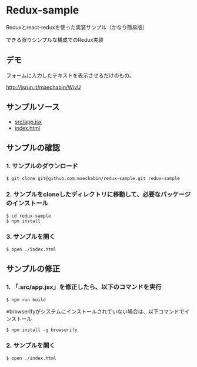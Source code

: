 # Redux-sample
Reduxとreact-reduxを使った実装サンプル（かなり簡易版）

できる限りシンプルな構成でのRedux実装


## デモ
フォームに入力したテキストを表示させるだけのもの。

http://jsrun.it/maechabin/WivU

## サンプルソース
- [src/app.jsx](https://github.com/maechabin/redux-sample/blob/master/src/app.jsx)
- [index.html](https://github.com/maechabin/redux-sample/blob/master/index.html)

## サンプルの確認

### 1. サンプルのダウンロード
~~~
$ git clone git@github.com:maechabin/redux-sample.git redux-sample
~~~

### 2. サンプルをcloneしたディレクトリに移動して、必要なパッケージのインストール
~~~
$ cd redux-sample
$ npm install
~~~

### 3. サンプルを開く
~~~
$ open ./index.html
~~~

## サンプルの修正

### 1. 「.src/app.jsx」を修正したら、以下のコマンドを実行
~~~
$ npm run build
~~~

※browserifyがシステムにインストールされていない場合は、以下コマンドでインストール
~~~
$ npm install -g browserify
~~~

### 2. サンプルを開く
~~~
$ open ./index.html
~~~

